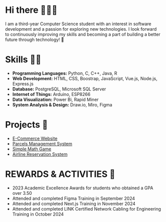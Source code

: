 # Hi there 🙋🏻‍♀️

I am a third-year Computer Science student with an interest in software development and a passion for exploring new technologies. I look forward to continuously improving my skills and becoming a part of building a better future through technology! 🙏

# Skills 💪🏻
- **Programming Languages:** Python, C, C++, Java, R
- **Web Development:** HTML, CSS, Boostrap, JavaScript, Vue.js, Node.js, Express.js
- **Database:** PostgreSQL, Microsoft SQL Server
- **Internet of Things:** Arduino, ESP8266
- **Data Visualization:** Power Bi, Rapid Miner
- **System Analysis & Design:** Draw.io, Miro, Figma

# Projects 📂
- [E-Commerce Website](https://github.com/skyandz/e-commerce-website)
- [Parcels Management System](https://github.com/skyandz/parcels-management-system)
- [Simple Math Game](https://github.com/skyandz/simple-math-game)
- [Airline Reservation System](https://github.com/skyandz/airline-reservation-system)

# REWARDS & ACTIVITIES 🏅
- 2023 Academic Excellence Awards for students who obtained a GPA over 3.50
- Attended and completed Figma Training in September 2024
- Attended and completed Next.js Training in November 2024
- Attended and completed LINK Certified Network Cabling for Engineering Training in October 2024
